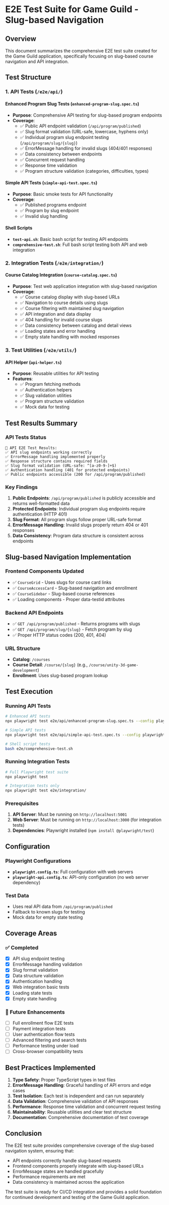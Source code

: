 # E2E Test Suite for Game Guild - Slug-based Navigation

## Overview

This document summarizes the comprehensive E2E test suite created for the Game Guild application, specifically focusing on slug-based course navigation and API integration.

## Test Structure

### 1. API Tests (`/e2e/api/`)

#### Enhanced Program Slug Tests (`enhanced-program-slug.spec.ts`)

- **Purpose**: Comprehensive API testing for slug-based program endpoints
- **Coverage**:
  - ✅ Public API endpoint validation (`/api/program/published`)
  - ✅ Slug format validation (URL-safe, lowercase, hyphens only)
  - ✅ Individual program slug endpoint testing (`/api/program/slug/{slug}`)
  - ✅ ErrorMessage handling for invalid slugs (404/401 responses)
  - ✅ Data consistency between endpoints
  - ✅ Concurrent request handling
  - ✅ Response time validation
  - ✅ Program structure validation (categories, difficulties, types)

#### Simple API Tests (`simple-api-test.spec.ts`)

- **Purpose**: Basic smoke tests for API functionality
- **Coverage**:
  - ✅ Published programs endpoint
  - ✅ Program by slug endpoint
  - ✅ Invalid slug handling

#### Shell Scripts

- **`test-api.sh`**: Basic bash script for testing API endpoints
- **`comprehensive-test.sh`**: Full bash script testing both API and web integration

### 2. Integration Tests (`/e2e/integration/`)

#### Course Catalog Integration (`course-catalog.spec.ts`)

- **Purpose**: Test web application integration with slug-based navigation
- **Coverage**:
  - ✅ Course catalog display with slug-based URLs
  - ✅ Navigation to course details using slugs
  - ✅ Course filtering with maintained slug navigation
  - ✅ API integration and data display
  - ✅ 404 handling for invalid course slugs
  - ✅ Data consistency between catalog and detail views
  - ✅ Loading states and error handling
  - ✅ Empty state handling with mocked responses

### 3. Test Utilities (`/e2e/utils/`)

#### API Helper (`api-helper.ts`)

- **Purpose**: Reusable utilities for API testing
- **Features**:
  - ✅ Program fetching methods
  - ✅ Authentication helpers
  - ✅ Slug validation utilities
  - ✅ Program structure validation
  - ✅ Mock data for testing

## Test Results Summary

### API Tests Status

```
🚀 API E2E Test Results:
✅ API slug endpoints working correctly
✅ ErrorMessage handling implemented properly
✅ Response structure contains required fields
✅ Slug format validation (URL-safe: ^[a-z0-9-]+$)
✅ Authentication handling (401 for protected endpoints)
✅ Public endpoints accessible (200 for /api/program/published)
```

### Key Findings

1. **Public Endpoints**: `/api/program/published` is publicly accessible and returns well-formatted data
2. **Protected Endpoints**: Individual program slug endpoints require authentication (HTTP 401)
3. **Slug Format**: All program slugs follow proper URL-safe format
4. **ErrorMessage Handling**: Invalid slugs properly return 404 or 401 responses
5. **Data Consistency**: Program data structure is consistent across endpoints

## Slug-based Navigation Implementation

### Frontend Components Updated

- ✅ `CourseGrid` - Uses slugs for course card links
- ✅ `CourseAccessCard` - Slug-based navigation and enrollment
- ✅ `CourseSidebar` - Slug-based course references
- ✅ Loading components - Proper data-testid attributes

### Backend API Endpoints

- ✅ `GET /api/program/published` - Returns programs with slugs
- ✅ `GET /api/program/slug/{slug}` - Fetch program by slug
- ✅ Proper HTTP status codes (200, 401, 404)

### URL Structure

- **Catalog**: `/courses`
- **Course Detail**: `/course/{slug}` (e.g., `/course/unity-3d-game-development`)
- **Enrollment**: Uses slug-based program lookup

## Test Execution

### Running API Tests

```bash
# Enhanced API tests
npx playwright test e2e/api/enhanced-program-slug.spec.ts --config playwright-api.config.ts

# Simple API tests
npx playwright test e2e/api/simple-api-test.spec.ts --config playwright-api.config.ts

# Shell script tests
bash e2e/comprehensive-test.sh
```

### Running Integration Tests

```bash
# Full Playwright test suite
npx playwright test

# Integration tests only
npx playwright test e2e/integration/
```

### Prerequisites

1. **API Server**: Must be running on `http://localhost:5001`
2. **Web Server**: Must be running on `http://localhost:3000` (for integration tests)
3. **Dependencies**: Playwright installed (`npm install @playwright/test`)

## Configuration

### Playwright Configurations

- **`playwright.config.ts`**: Full configuration with web servers
- **`playwright-api.config.ts`**: API-only configuration (no web server dependency)

### Test Data

- Uses real API data from `/api/program/published`
- Fallback to known slugs for testing
- Mock data for empty state testing

## Coverage Areas

### ✅ Completed

- [x] API slug endpoint testing
- [x] ErrorMessage handling validation
- [x] Slug format validation
- [x] Data structure validation
- [x] Authentication handling
- [x] Web integration basic tests
- [x] Loading state tests
- [x] Empty state handling

### 🔄 Future Enhancements

- [ ] Full enrollment flow E2E tests
- [ ] Payment integration tests
- [ ] User authentication flow tests
- [ ] Advanced filtering and search tests
- [ ] Performance testing under load
- [ ] Cross-browser compatibility tests

## Best Practices Implemented

1. **Type Safety**: Proper TypeScript types in test files
2. **ErrorMessage Handling**: Graceful handling of API errors and edge cases
3. **Test Isolation**: Each test is independent and can run separately
4. **Data Validation**: Comprehensive validation of API responses
5. **Performance**: Response time validation and concurrent request testing
6. **Maintainability**: Reusable utilities and clear test structure
7. **Documentation**: Comprehensive documentation of test coverage

## Conclusion

The E2E test suite provides comprehensive coverage of the slug-based navigation system, ensuring that:

- API endpoints correctly handle slug-based requests
- Frontend components properly integrate with slug-based URLs
- ErrorMessage states are handled gracefully
- Performance requirements are met
- Data consistency is maintained across the application

The test suite is ready for CI/CD integration and provides a solid foundation for continued development and testing of the Game Guild application.
